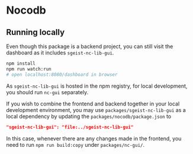 # Nocodb

## Running locally

Even though this package is a backend project, you can still visit the dashboard as it includes ``sgeist-nc-lib-gui``. 

```sh
npm install
npm run watch:run
# open localhost:8080/dashboard in browser
```

As ``sgeist-nc-lib-gui`` is hosted in the npm registry, for local development, you should run ``nc-gui`` separately. 

If you wish to combine the frontend and backend together in your local development environment, you may use ``packages/sgeist-nc-lib-gui`` as a local dependency by updating the ``packages/nocodb/package.json`` to 

```json
"sgeist-nc-lib-gui": "file:../sgeist-nc-lib-gui"
```

In this case, whenever there are any changes made in the frontend, you need to run ``npm run build:copy`` under ``packages/nc-gui/``.

